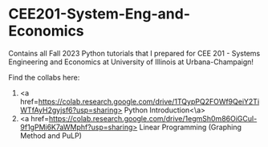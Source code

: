 # CEE201-System-Eng-and-Economics

Contains all Fall 2023 Python tutorials that I prepared for CEE 201 - Systems Engineering and Economics at University of Illinois at Urbana-Champaign!

Find the collabs here:
1. <a href=https://colab.research.google.com/drive/1TQypPQ2FOWf9QeiY2TiWTfAyH2gyjsf6?usp=sharing> Python Introduction<\a>
2. <a href=https://colab.research.google.com/drive/1egmSh0m86OiGCul-9f1gPMi6K7aWMphf?usp=sharing> Linear Programming (Graphing Method and PuLP) </a>

